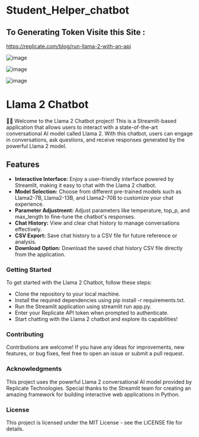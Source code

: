 # Student_Helper_chatbot
## To Generating Token Visite this Site :

https://replicate.com/blog/run-llama-2-with-an-api

![image](https://github.com/gurpreetsingh1111/Student_Helper_chatbot/assets/84591513/ff796a75-4d9b-4bcc-a630-243e8486c329)

![image](https://github.com/gurpreetsingh1111/Student_Helper_chatbot/assets/84591513/4494f6ac-44fa-4baa-b893-dde9bafc203a)

![image](https://github.com/gurpreetsingh1111/Student_Helper_chatbot/assets/84591513/51829079-7ca8-4f67-a32a-5294c119707c)




# Llama 2 Chatbot
🦙💬 Welcome to the Llama 2 Chatbot project! This is a Streamlit-based application that allows users to interact with a state-of-the-art conversational AI model called Llama 2. With this chatbot, users can engage in conversations, ask questions, and receive responses generated by the powerful Llama 2 model.

## Features
* **Interactive Interface:** Enjoy a user-friendly interface powered by Streamlit, making it easy to chat with the Llama 2 chatbot.
* **Model Selection:** Choose from different pre-trained models such as Llama2-7B, Llama2-13B, and Llama2-70B to customize your chat experience.
* **Parameter Adjustment:** Adjust parameters like temperature, top_p, and max_length to fine-tune the chatbot's responses.
* **Chat History:**  View and clear chat history to manage conversations effectively.
* **CSV Export:** Save chat history to a CSV file for future reference or analysis.
* **Download Option:** Download the saved chat history CSV file directly from the application.
### Getting Started
To get started with the Llama 2 Chatbot, follow these steps:

* Clone the repository to your local machine.
* Install the required dependencies using pip install -r requirements.txt.
* Run the Streamlit application using streamlit run app.py.
* Enter your Replicate API token when prompted to authenticate.
* Start chatting with the Llama 2 chatbot and explore its capabilities!
### Contributing
Contributions are welcome! If you have any ideas for improvements, new features, or bug fixes, feel free to open an issue or submit a pull request.

### Acknowledgments
This project uses the powerful Llama 2 conversational AI model provided by Replicate Technologies.
Special thanks to the Streamlit team for creating an amazing framework for building interactive web applications in Python.
### License
This project is licensed under the MIT License - see the LICENSE file for details.

